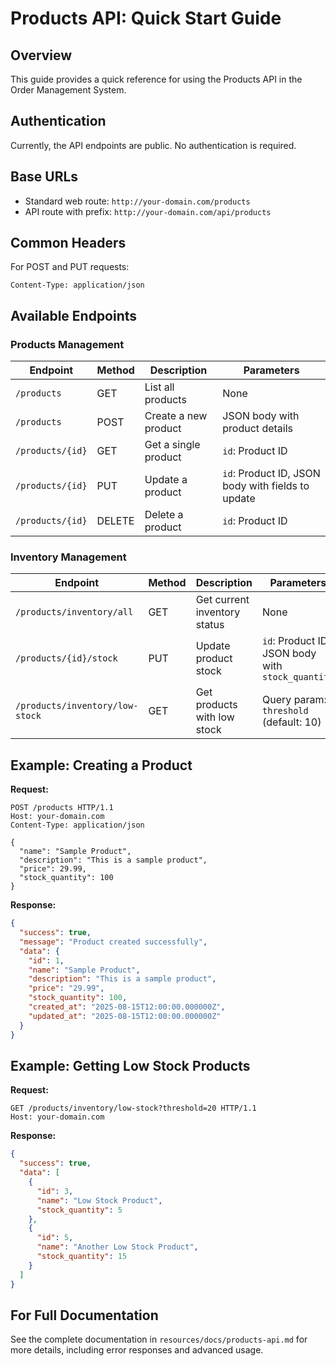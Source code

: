 # Products API: Quick Start Guide

## Overview

This guide provides a quick reference for using the Products API in the Order Management System.

## Authentication

Currently, the API endpoints are public. No authentication is required.

## Base URLs

- Standard web route: `http://your-domain.com/products`
- API route with prefix: `http://your-domain.com/api/products`

## Common Headers

For POST and PUT requests:
```
Content-Type: application/json
```

## Available Endpoints

### Products Management

| Endpoint | Method | Description | Parameters |
|----------|--------|-------------|------------|
| `/products` | GET | List all products | None |
| `/products` | POST | Create a new product | JSON body with product details |
| `/products/{id}` | GET | Get a single product | `id`: Product ID |
| `/products/{id}` | PUT | Update a product | `id`: Product ID, JSON body with fields to update |
| `/products/{id}` | DELETE | Delete a product | `id`: Product ID |

### Inventory Management

| Endpoint | Method | Description | Parameters |
|----------|--------|-------------|------------|
| `/products/inventory/all` | GET | Get current inventory status | None |
| `/products/{id}/stock` | PUT | Update product stock | `id`: Product ID, JSON body with `stock_quantity` |
| `/products/inventory/low-stock` | GET | Get products with low stock | Query param: `threshold` (default: 10) |

## Example: Creating a Product

**Request:**

```http
POST /products HTTP/1.1
Host: your-domain.com
Content-Type: application/json

{
  "name": "Sample Product",
  "description": "This is a sample product",
  "price": 29.99,
  "stock_quantity": 100
}
```

**Response:**

```json
{
  "success": true,
  "message": "Product created successfully",
  "data": {
    "id": 1,
    "name": "Sample Product",
    "description": "This is a sample product",
    "price": "29.99",
    "stock_quantity": 100,
    "created_at": "2025-08-15T12:00:00.000000Z",
    "updated_at": "2025-08-15T12:00:00.000000Z"
  }
}
```

## Example: Getting Low Stock Products

**Request:**

```http
GET /products/inventory/low-stock?threshold=20 HTTP/1.1
Host: your-domain.com
```

**Response:**

```json
{
  "success": true,
  "data": [
    {
      "id": 3,
      "name": "Low Stock Product",
      "stock_quantity": 5
    },
    {
      "id": 5,
      "name": "Another Low Stock Product",
      "stock_quantity": 15
    }
  ]
}
```

## For Full Documentation

See the complete documentation in `resources/docs/products-api.md` for more details, including error responses and advanced usage.
